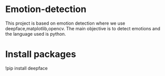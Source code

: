 # Emotion-detection
This project is based on emotion detection where we use deepface,matplotlib,opencv. The main objective is to detect emotions and the language used is python.
# Install packages
!pip install deepface
